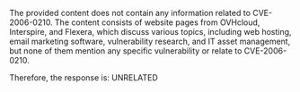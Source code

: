 The provided content does not contain any information related to CVE-2006-0210. The content consists of website pages from OVHcloud, Interspire, and Flexera, which discuss various topics, including web hosting, email marketing software, vulnerability research, and IT asset management, but none of them mention any specific vulnerability or relate to CVE-2006-0210.

Therefore, the response is: UNRELATED